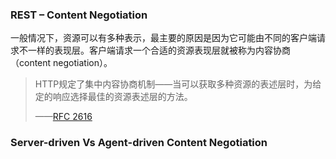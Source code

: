 ### REST – Content Negotiation

一般情况下，资源可以有多种表示，最主要的原因是因为它可能由不同的客户端请求不一样的表现层。客户端请求一个合适的资源表现层就被称为内容协商（content negotiation）。

> HTTP规定了集中内容协商机制——当可以获取多种资源的表述层时，为给定的响应选择最佳的资源表述层的方法。
>
> ——[RFC 2616](https://www.w3.org/Protocols/rfc2616/rfc2616-sec12.html) 

### Server-driven Vs Agent-driven Content Negotiation

